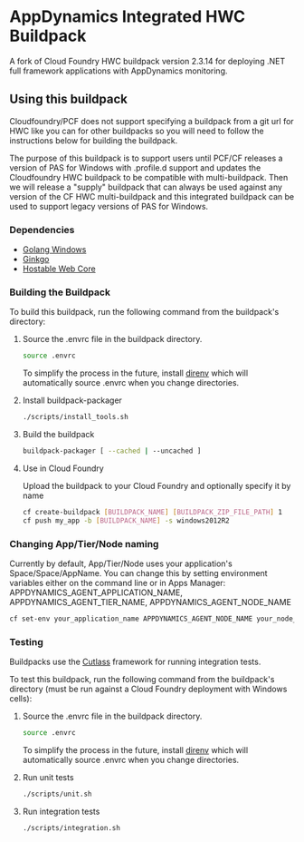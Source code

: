 # AppDynamics Integrated HWC Buildpack

A fork of Cloud Foundry HWC buildpack version 2.3.14 for deploying .NET full framework applications with AppDynamics monitoring.

## Using this buildpack

Cloudfoundry/PCF does not support specifying a buildpack from a git url for HWC like you can for other buildpacks so you will need to follow the instructions below for building the buildpack.

The purpose of this buildpack is to support users until PCF/CF releases a version of PAS for Windows with .profile.d support and updates the Cloudfoundry HWC buildpack to be compatible with multi-buildpack. Then we will release a "supply" buildpack that can always be used against any version of the CF HWC multi-buildpack and this integrated buildpack can be used to support legacy versions of PAS for Windows.

### Dependencies
- [Golang Windows](https://golang.org/dl/)
- [Ginkgo](https://onsi.github.io/ginkgo/)
- [Hostable Web Core](https://github.com/cloudfoundry-incubator/hwc)

### Building the Buildpack

To build this buildpack, run the following command from the buildpack's directory:

1. Source the .envrc file in the buildpack directory.

   ```bash
   source .envrc
   ```
   To simplify the process in the future, install [direnv](https://direnv.net/) which will automatically source .envrc when you change directories.

1. Install buildpack-packager

    ```bash
    ./scripts/install_tools.sh
    ```

1. Build the buildpack

    ```bash
    buildpack-packager [ --cached | --uncached ]
    ```

1. Use in Cloud Foundry

   Upload the buildpack to your Cloud Foundry and optionally specify it by name

    ```bash
    cf create-buildpack [BUILDPACK_NAME] [BUILDPACK_ZIP_FILE_PATH] 1
    cf push my_app -b [BUILDPACK_NAME] -s windows2012R2
    ```

### Changing App/Tier/Node naming

Currently by default, App/Tier/Node uses your application's Space/Space/AppName. You can change this by setting environment variables either on the command line or in Apps Manager:
APPDYNAMICS_AGENT_APPLICATION_NAME, APPDYNAMICS_AGENT_TIER_NAME, APPDYNAMICS_AGENT_NODE_NAME
```bash
cf set-env your_application_name APPDYNAMICS_AGENT_NODE_NAME your_node_name
```

### Testing

Buildpacks use the [Cutlass](https://github.com/cloudfoundry/libbuildpack/tree/master/cutlass) framework for running integration tests.

To test this buildpack, run the following command from the buildpack's directory (must be run against a Cloud Foundry deployment with Windows cells):

1. Source the .envrc file in the buildpack directory.

   ```bash
   source .envrc
   ```
   To simplify the process in the future, install [direnv](https://direnv.net/) which will automatically source .envrc when you change directories.

1. Run unit tests

    ```bash
    ./scripts/unit.sh
    ```

1. Run integration tests

    ```bash
    ./scripts/integration.sh
    ```

